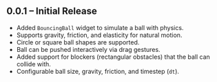 ## 0.0.1 – Initial Release

- Added `BouncingBall` widget to simulate a ball with physics.
- Supports gravity, friction, and elasticity for natural motion.
- Circle or square ball shapes are supported.
- Ball can be pushed interactively via drag gestures.
- Added support for blockers (rectangular obstacles) that the ball can collide with.
- Configurable ball size, gravity, friction, and timestep (`dt`).
